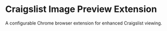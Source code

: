 Craigslist Image Preview Extension
==================================

A configurable Chrome browser extension for enhanced Craigslist viewing.
